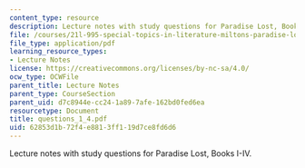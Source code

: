```yaml
---
content_type: resource
description: Lecture notes with study questions for Paradise Lost, Books I-IV.
file: /courses/21l-995-special-topics-in-literature-miltons-paradise-lost-january-iap-2008/62853d1b72f4e8813ff119d7ce8fd6d6_questions_1_4.pdf
file_type: application/pdf
learning_resource_types:
- Lecture Notes
license: https://creativecommons.org/licenses/by-nc-sa/4.0/
ocw_type: OCWFile
parent_title: Lecture Notes
parent_type: CourseSection
parent_uid: d7c8944e-cc24-1a89-7afe-162bd0fed6ea
resourcetype: Document
title: questions_1_4.pdf
uid: 62853d1b-72f4-e881-3ff1-19d7ce8fd6d6
---
```

Lecture notes with study questions for Paradise Lost, Books I-IV.